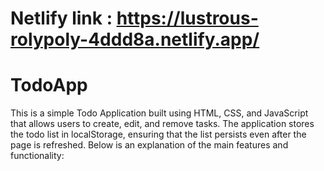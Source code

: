 # Netlify link : https://lustrous-rolypoly-4ddd8a.netlify.app/

# TodoApp
This is a simple Todo Application built using HTML, CSS, and JavaScript that allows users to create, edit, and remove tasks. The application stores the todo list in localStorage, ensuring that the list persists even after the page is refreshed. Below is an explanation of the main features and functionality:
